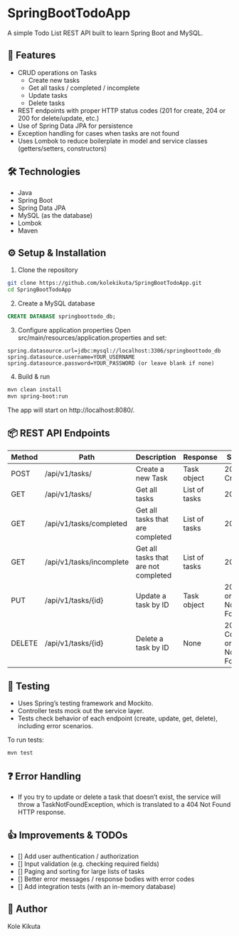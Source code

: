 # SpringBootTodoApp

A simple Todo List REST API built to learn Spring Boot and MySQL.

## 🚀 Features
- CRUD operations on Tasks
  - Create new tasks
  - Get all tasks / completed / incomplete
  - Update tasks
  - Delete tasks
- REST endpoints with proper HTTP status codes (201 for create, 204 or 200 for delete/update, etc.)
- Use of Spring Data JPA for persistence
- Exception handling for cases when tasks are not found
- Uses Lombok to reduce boilerplate in model and service classes (getters/setters, constructors)

## 🛠️ Technologies
- Java
- Spring Boot
- Spring Data JPA
- MySQL (as the database)
- Lombok
- Maven

## ⚙️ Setup & Installation

1. Clone the repository
```bash
git clone https://github.com/kolekikuta/SpringBootTodoApp.git
cd SpringBootTodoApp
```

2. Create a MySQL database
```sql
CREATE DATABASE springboottodo_db;
```

3. Configure application properties
Open src/main/resources/application.properties and set:
```
spring.datasource.url=jdbc:mysql://localhost:3306/springboottodo_db
spring.datasource.username=YOUR_USERNAME
spring.datasource.password=YOUR_PASSWORD (or leave blank if none)
```

4. Build & run
```bash
mvn clean install
mvn spring-boot:run
```

The app will start on http://localhost:8080/.

## 📦 REST API Endpoints
| Method | Path                     | Description                          | Response        | Status                  |
|--------|--------------------------|--------------------------------------|-----------------|-------------------------|
| POST   | /api/v1/tasks/           | Create a new Task                    | Task object     | 201 Created             |
| GET    | /api/v1/tasks/           | Get all tasks                        | List of tasks   | 200 OK                  |
| GET    | /api/v1/tasks/completed  | Get all tasks that are completed     | List of tasks   | 200 OK                  |
| GET    | /api/v1/tasks/incomplete | Get all tasks that are not completed | List of tasks   | 200 OK                  |
| PUT    | /api/v1/tasks/{id}       | Update a task by ID                  | Task object     | 200 OK or 404 Not Found |
| DELETE | /api/v1/tasks/{id}       | Delete a task by ID                  | None            | 204 No Content or 404 Not Found |

## 🧪 Testing

- Uses Spring’s testing framework and Mockito.
- Controller tests mock out the service layer.
- Tests check behavior of each endpoint (create, update, get, delete), including error scenarios.

To run tests:
```bash
mvn test
```
## ❓ Error Handling
- If you try to update or delete a task that doesn’t exist, the service will throw a TaskNotFoundException, which is translated to a 404 Not Found HTTP response.

## 👍 Improvements & TODOs
- [] Add user authentication / authorization
- [] Input validation (e.g. checking required fields)
- [] Paging and sorting for large lists of tasks
- [] Better error messages / response bodies with error codes
- [] Add integration tests (with an in-memory database)

## 👤 Author
Kole Kikuta

